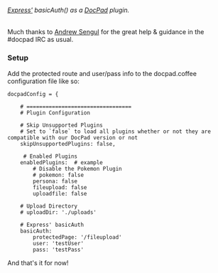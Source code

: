 ###### [Express'](http://expressjs.com/ "Express") basicAuth() as a [DocPad](http://docpad.org/ "DocPad") plugin.
Much thanks to [Andrew Sengul](http://contrastco.com/) for the great help & guidance in the #docpad IRC as usual.

### Setup

Add the protected route and user/pass info to the docpad.coffee configuration file like so:

```
docpadConfig = {

	# =================================
    # Plugin Configuration

    # Skip Unsupported Plugins
    # Set to `false` to load all plugins whether or not they are compatible with our DocPad version or not
    skipUnsupportedPlugins: false,

     # Enabled Plugins
    enabledPlugins:  # example
        # Disable the Pokemon Plugin
        # pokemon: false
        persona: false
        fileupload: false
        uploadfile: false

    # Upload Directory
    # uploadDir: './uploads'

    # Express' basicAuth
    basicAuth:
    	protectedPage: '/fileupload'
    	user: 'testUser'
    	pass: 'testPass'
```

And that's it for now! 
 
